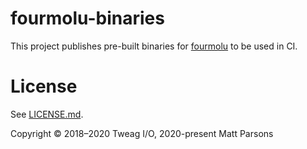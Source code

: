 # fourmolu-binaries

This project publishes pre-built binaries for [fourmolu](https://github.com/fourmolu/fourmolu) to be used in CI.

# License

See [LICENSE.md](LICENSE.md).

Copyright © 2018–2020 Tweag I/O, 2020-present Matt Parsons
